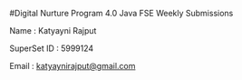 #Digital Nurture Program 4.0 Java FSE Weekly Submissions

Name : Katyayni Rajput

SuperSet ID : 5999124

Email : katyaynirajput@gmail.com
